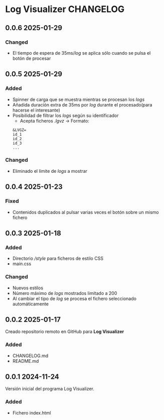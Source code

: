 # Log Visualizer CHANGELOG

## 0.0.6 2025-01-29
### Changed
 - El tiempo de espera de 35ms/*log* se aplica sólo cuando se pulsa el botón de procesar

## 0.0.5 2025-01-29
### Added
 - Spinner de carga que se muestra mientras se procesan los *logs*
 - Añadida duración extra de 35ms por *log* durante el procesado(para hacerse el interesante)
 - Posibilidad de filtrar los *logs* según su identificador
    - Acepta ficheros *.lgvz* &rarr; Formato:
    ```
    &LVGZ=
    id_1
    id_2
    id_3
    ...
    ```

### Changed
 - Eliminado el límite de *logs* a mostrar

## 0.0.4 2025-01-23
### Fixed
 - Contenidos duplicados al pulsar varias veces el botón sobre un mismo fichero

## 0.0.3 2025-01-18

### Added
 - Directorio */style* para ficheros de estilo CSS
 - main.css

### Changed
 - Nuevos estilos
 - Número máximo de *logs* mostrados limitado a 200
 - Al cambiar el tipo de *log* se procesa el fichero seleccionado automáticamente

## 0.0.2 2025-01-17
Creado repositorio remoto en GitHub para **Log Visualizer**

### Added
 - CHANGELOG.md
 - README.md

## 0.0.1 2024-11-24
Versión inicial del programa Log Visualizer. 

### Added
 - Fichero index.html
